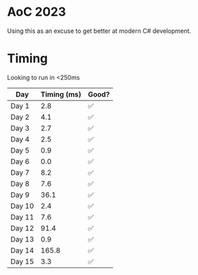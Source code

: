 # AoC 2023

Using this as an excuse to get better at modern C# development.

# Timing

Looking to run in <250ms

| Day    | Timing (ms) | Good? |
|--------|-------------| ----  |
| Day 1  | 2.8         |✅     |
| Day 2  | 4.1         |✅     |
| Day 3  | 2.7         |✅     |
| Day 4  | 2.5         |✅     |
| Day 5  | 0.9         |✅     |
| Day 6  | 0.0         |✅     |
| Day 7  | 8.2         |✅     |
| Day 8  | 7.6         |✅     |
| Day 9  | 36.1        |✅     |
| Day 10 | 2.4         |✅     |
| Day 11 | 7.6         |✅     |
| Day 12 | 91.4        |✅     |
| Day 13 | 0.9         |✅     |
| Day 14 | 165.8       |✅     |
| Day 15 | 3.3         |✅     |
